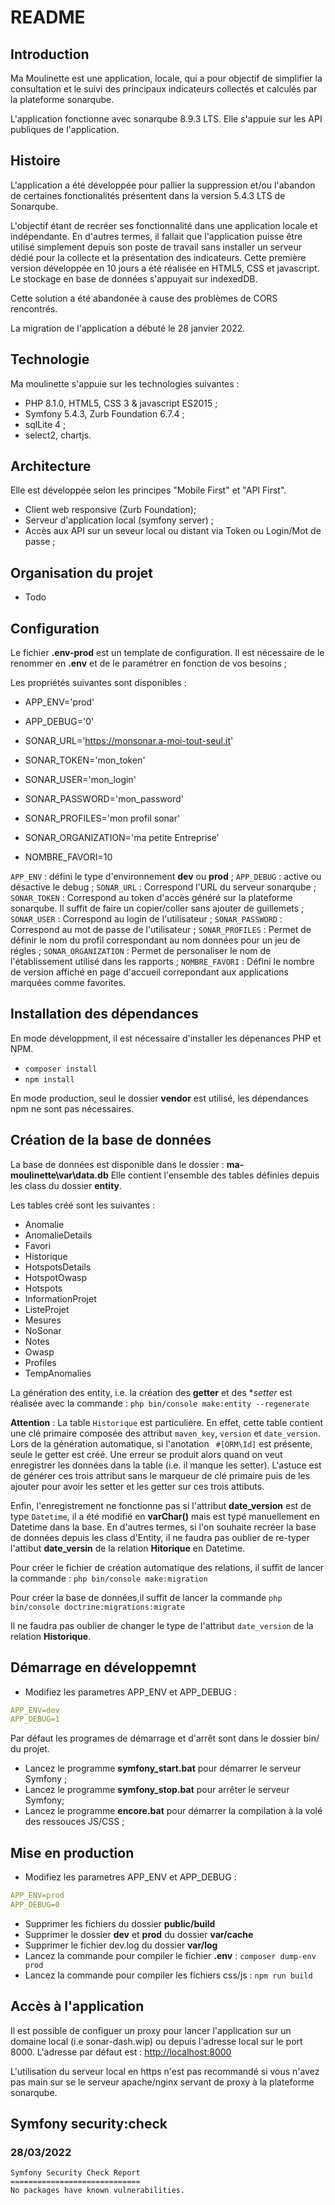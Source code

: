 # README

## Introduction

Ma Moulinette est une application, locale, qui a pour objectif de simplifier la consultation et le suivi des principaux indicateurs collectés et calculés par la plateforme sonarqube.

L'application fonctionne avec sonarqube 8.9.3 LTS. Elle s'appuie sur les API publiques de l'application.

## Histoire

L'application a été développée pour pallier la suppression et/ou l'abandon de certaines fonctionalités présentent dans la version 5.4.3 LTS de Sonarqube.

L'objectif étant de recréer ses fonctionnalité dans une application locale et indépendante. En d'autres termes, il fallait que l'application puisse être utilisé simplement depuis son poste de travail sans installer un serveur dédié pour la collecte et la présentation des indicateurs.
Cette première version développée en 10 jours a été réalisée en HTML5, CSS et javascript. Le stockage en base de données s'appuyait sur indexedDB.

Cette solution a été abandonée à cause des problèmes de CORS rencontrés.

La migration de l'application a débuté le 28 janvier 2022.

## Technologie

Ma moulinette s'appuie sur les technologies suivantes :

* PHP 8.1.0, HTML5, CSS 3 & javascript ES2015 ;
* Symfony 5.4.3, Zurb Foundation 6.7.4 ;
* sqlLite 4 ;
* select2, chartjs.

## Architecture

Elle est développée selon les principes "Mobile First" et "API First".

* Client web responsive (Zurb Foundation);
* Serveur d'application local (symfony server) ;
* Accès aux API sur un seveur local ou distant via Token ou Login/Mot de passe ;

## Organisation du projet

* Todo

## Configuration

Le fichier **.env-prod** est un template de configuration. Il est nécessaire de le renommer en **.env** et de le paramétrer en fonction de vos besoins ;

Les propriétés suivantes sont disponibles :

* APP_ENV='prod'
* APP_DEBUG='0'

* SONAR_URL='<https://monsonar.a-moi-tout-seul.it>'
* SONAR_TOKEN='mon_token'
* SONAR_USER='mon_login'
* SONAR_PASSWORD='mon_password'
* SONAR_PROFILES='mon profil sonar'
* SONAR_ORGANIZATION='ma petite Entreprise'

* NOMBRE_FAVORI=10

`APP_ENV` : défini le type d'environnement **dev** ou **prod** ;
`APP_DEBUG` : active ou désactive le debug ;
`SONAR_URL` : Correspond l'URL du serveur sonarqube ;
`SONAR_TOKEN` : Correspond au token d'accès généré sur la plateforme sonarqube. Il suffit de faire un copier/coller sans ajouter de guillemets ;
`SONAR_USER` : Correspond au login de l'utilisateur ;
`SONAR_PASSWORD` : Correspond au mot de passe de l'utilisateur ;
`SONAR_PROFILES` : Permet de définir le nom du profil correspondant au nom données pour un jeu de régles ;
`SONAR_ORGANIZATION` : Permet de personaliser le nom de l'établissement utilisé dans les rapports ;
`NOMBRE_FAVORI` : Défini le nombre de version affiché en page d'accueil correpondant aux applications marquées comme favorites.

## Installation des dépendances

En mode développment, il est nécessaire d'installer les dépenances PHP et NPM.

* `composer install`
* `npm install`

En mode production, seul le dossier **vendor** est utilisé, les dépendances npm ne sont pas nécessaires.

## Création de la base de données

La base de données est disponible dans le dossier : **ma-moulinette\var\data.db**
Elle contient l'ensemble des tables définies depuis les class du dossier **entity**.

Les tables créé sont les suivantes :

* Anomalie
* AnomalieDetails
* Favori
* Historique
* HotspotsDetails
* HotspotOwasp
* Hotspots
* InformationProjet
* ListeProjet
* Mesures
* NoSonar
* Notes
* Owasp
* Profiles
* TempAnomalies

La génération des entity, i.e. la création des **getter** et des **setter* est réalisée avec la commande : `php bin/console make:entity --regenerate`

**Attention** : La table `Historique` est particulière.
En effet, cette table contient une clé primaire composée des attribut `maven_key`, `version` et `date_version`. Lors de la génération automatique, si l'anotation ` #[ORM\Id]` est présente, seule le getter est créé. Une erreur se produit alors quand on veut enregistrer les données dans la table (i.e. il manque les setter).
L'astuce est de générer ces trois attribut sans le marqueur de clé primaire puis de les ajouter pour avoir les setter et les getter sur ces trois attibuts.

Enfin, l'enregistrement ne fonctionne pas si l'attribut **date_version** est de type `Datetime`, il a été modifié en **varChar()** mais est typé manuellement en Datetime dans la base. En d'autres termes, si l'on souhaite recréer la base de données depuis les class d'Entity, il ne faudra pas oublier de re-typer l'attibut **date_versin** de la relation **Hitorique** en Datetime.

Pour créer le fichier de création automatique des relations, il suffit de lancer la commande : `php bin/console make:migration`

Pour créer la base de données,il suffit de lancer la commande `php bin/console doctrine:migrations:migrate`

Il ne faudra pas oublier de changer le type de l'attribut `date_version` de la relation **Historique**.

## Démarrage en développemnt

* Modifiez les parametres APP_ENV et APP_DEBUG :

```yaml
APP_ENV=dev
APP_DEBUG=1
```

Par défaut les programes de démarrage et d'arrêt sont dans le dossier bin/ du projet.

* Lancez le programme **symfony_start.bat** pour démarrer le serveur Symfony ;
* Lancez le programme **symfony_stop.bat** pour arrêter le serveur Symfony;
* Lancez le programme **encore.bat** pour démarrer la compilation à la volé des ressouces JS/CSS ;

## Mise en production

* Modifiez les parametres APP_ENV et APP_DEBUG :

```yaml
APP_ENV=prod
APP_DEBUG=0
```

* Supprimer les fichiers du dossier **public/build**
* Supprimer le dossier **dev** et **prod** du dossier **var/cache**
* Supprimer le fichier dev.log du dossier  **var/log**
* Lancez la commande pour compiler le fichier **.env** : `composer dump-env prod`
* Lancez la commande pour compiler les fichiers css/js : `npm run build`

## Accès à l'application

Il est possible de configuer un proxy pour lancer l'application sur un domaine local (i.e sonar-dash.wip) ou depuis l'adresse local sur le port 8000. L'adresse par défaut est :
<http://localhost:8000>

L'utilisation du serveur local en https n'est pas recommandé si vous n'avez pas main sur se le serveur apache/nginx servant de proxy à la plateforme sonarqube.

## Symfony security:check

### 28/03/2022

```console
Symfony Security Check Report
=============================
No packages have known vulnerabilities.
```
